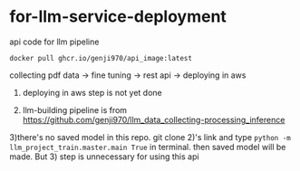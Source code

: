 # for-llm-service-deployment
api code for llm pipeline

`docker pull ghcr.io/genji970/api_image:latest`

collecting pdf data -> fine tuning -> rest api -> deploying in aws

1) deploying in aws step is not yet done

2) llm-building pipeline is from https://github.com/genji970/llm_data_collecting-processing_inference

3)there's no saved model in this repo. git clone 2)'s link and type `python -m llm_project_train.master.main True` in terminal. then saved model will be made. But 3) step is unnecessary for using this api
